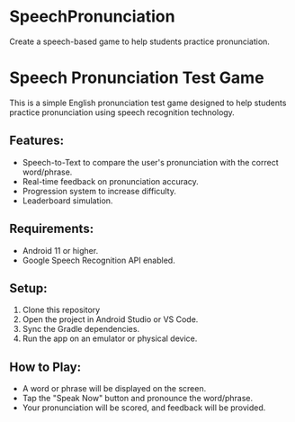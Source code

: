 # SpeechPronunciation
Create a speech-based game to help students practice pronunciation.
# Speech Pronunciation Test Game

This is a simple English pronunciation test game designed to help students practice pronunciation using speech recognition technology.

## Features:
- Speech-to-Text to compare the user's pronunciation with the correct word/phrase.
- Real-time feedback on pronunciation accuracy.
- Progression system to increase difficulty.
- Leaderboard simulation.

## Requirements:
- Android 11 or higher.
- Google Speech Recognition API enabled.

## Setup:
1. Clone this repository
2. Open the project in Android Studio or VS Code.
3. Sync the Gradle dependencies.
4. Run the app on an emulator or physical device.

## How to Play:
- A word or phrase will be displayed on the screen.
- Tap the "Speak Now" button and pronounce the word/phrase.
- Your pronunciation will be scored, and feedback will be provided.

